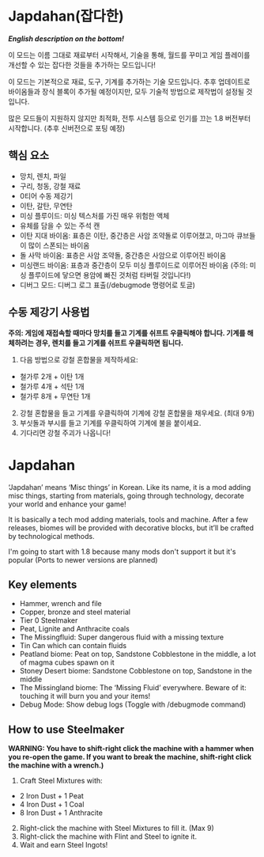 # Japdahan(잡다한)
***English description on the bottom!***

이 모드는 이름 그대로 재료부터 시작해서, 기술을 통해, 월드를 꾸미고 게임 플레이를 개선할 수 있는 잡다한 것들을 추가하는 모드입니다!

이 모드는 기본적으로 재료, 도구, 기계를 추가하는 기술 모드입니다. 추후 업데이트로 바이옴들과 장식 블록이 추가될 예정이지만, 모두 기술적 방법으로 제작법이 설정될 것입니다.

많은 모드들이 지원하지 않지만 최적화, 전투 시스템 등으로 인기를 끄는 1.8 버전부터 시작합니다. (추후 신버전으로 포팅 예정)

## 핵심 요소
 - 망치, 렌치, 파일
 - 구리, 청동, 강철 재료
 - 0티어 수동 제강기
 - 이탄, 갈탄, 무연탄
 - 미싱 플루이드: 미싱 텍스처를 가진 매우 위험한 액체
 - 유체를 담을 수 있는 주석 캔
 - 이탄 지대 바이옴: 표층은 이탄, 중간층은 사암 조약돌로 이루어졌고, 마그마 큐브들이 많이 스폰되는 바이옴
 - 돌 사막 바이옴: 표층은 사암 조약돌, 중간층은 사암으로 이루어진 바이옴
 - 미싱랜드 바이옴: 표층과 중간층이 모두 미싱 플루이드로 이루어진 바이옴 (주의: 미싱 플루이드에 닿으면 용암에 빠진 것처럼 타버릴 것입니다!)
 - 디버그 모드: 디버그 로그 표출(/debugmode 명령어로 토글)

## 수동 제강기 사용법
**주의: 게임에 재접속할 때마다 망치를 들고 기계를 쉬프트 우클릭해야 합니다. 기계를 해체하려는 경우, 렌치를 들고 기계를 쉬프트 우클릭하면 됩니다.**
1. 다음 방법으로 강철 혼합물을 제작하세요:
 - 철가루 2개 + 이탄 1개
 - 철가루 4개 + 석탄 1개
 - 철가루 8개 + 무연탄 1개
2. 강철 혼합물을 들고 기계를 우클릭하여 기계에 강철 혼합물을 채우세요. (최대 9개)
3. 부싯돌과 부시를 들고 기계를 우클릭하여 기계에 불을 붙이세요.
4. 기다리면 강철 주괴가 나옵니다!

# Japdahan
‘Japdahan’ means ‘Misc things’ in Korean.
Like its name, it is a mod adding misc things, starting from materials, going through technology, decorate your world and enhance your game!

It is basically a tech mod adding materials, tools and machine. After a few releases, biomes will be provided with decorative blocks, but it’ll be crafted by technological methods.

I'm going to start with 1.8 because many mods don't support it but it's popular (Ports to newer versions are planned)

## Key elements
 - Hammer, wrench and file
 - Copper, bronze and steel material
 - Tier 0 Steelmaker
 - Peat, Lignite and Anthracite coals
 - The Missingfluid: Super dangerous fluid with a missing texture
 - Tin Can which can contain fluids
 - Peatland biome: Peat on top, Sandstone Cobblestone in the middle, a lot of magma cubes spawn on it
 - Stoney Desert biome: Sandstone Cobblestone on top, Sandstone in the middle
 - The Missingland biome: The ‘Missing Fluid’ everywhere. Beware of it: touching it will burn you and your items!
 - Debug Mode: Show debug logs (Toggle with /debugmode command)

## How to use Steelmaker
**WARNING: You have to shift-right click the machine with a hammer when you re-open the game. If you want to break the machine, shift-right click the machine with a wrench.)**

1. Craft Steel Mixtures with:
 - 2 Iron Dust + 1 Peat
 - 4 Iron Dust + 1 Coal
 - 8 Iron Dust + 1 Anthracite
2. Right-click the machine with Steel Mixtures to fill it. (Max 9)
3. Right-click the machine with Flint and Steel to ignite it.
4. Wait and earn Steel Ingots!
